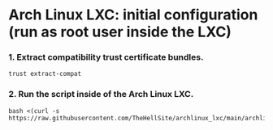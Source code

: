 # Arch Linux LXC: initial configuration (run as root user inside the LXC)

### 1. Extract compatibility trust certificate bundles.

  ```
  trust extract-compat
  ```

### 2. Run the script inside of the Arch Linux LXC.

  ```
  bash <(curl -s https://raw.githubusercontent.com/TheHellSite/archlinux_lxc/main/archlinux/archlinux_initial_config.sh)
  ```
